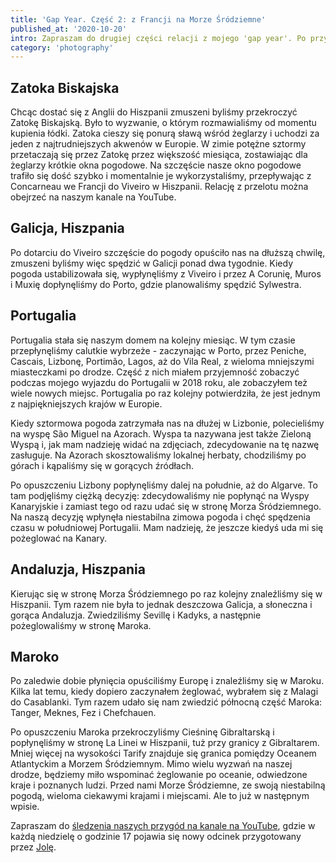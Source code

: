 ```yaml
---
title: 'Gap Year. Część 2: z Francji na Morze Śródziemne'
published_at: '2020-10-20'
intro: Zapraszam do drugiej części relacji z mojego 'gap year'. Po przygodach opisanych w poprzednim wpisie nadszedł czas na opuszczenie Francji, przekroczenie Zatoki Biskajskiej i żeglugę po Oceanie Atlantyckim aż do Morza Śródziemnego.
category: 'photography'
---
```


## Zatoka Biskajska

Chcąc dostać się z Anglii do Hiszpanii zmuszeni byliśmy przekroczyć Zatokę Biskajską. Było to wyzwanie, o którym rozmawialiśmy od momentu kupienia łódki. Zatoka cieszy się ponurą sławą wśród żeglarzy i uchodzi za jeden z najtrudniejszych akwenów w Europie. W zimie potężne sztormy przetaczają się przez Zatokę przez większość miesiąca, zostawiając dla żeglarzy krótkie okna pogodowe. Na szczęście nasze okno pogodowe trafiło się dość szybko i momentalnie je wykorzystaliśmy, przepływając z Concarneau we Francji do Viveiro w Hiszpanii. Relację z przelotu można obejrzeć na naszym kanale na YouTube.

<video-lazy id="kyLolriKhbI"></video-lazy>

<photo-lazy src="https://lukaszrados.pl/upload/stories/z-francji-na-morze-srodziemne/606.jpg" padding-bottom="66.666"></photo-lazy>

## Galicja, Hiszpania

Po dotarciu do Viveiro szczęście do pogody opuściło nas na dłuższą chwilę, zmuszeni byliśmy więc spędzić w Galicji ponad dwa tygodnie. Kiedy pogoda ustabilizowała się, wypłynęliśmy z Viveiro i przez A Corunię, Muros i Muxię dopłynęliśmy do Porto, gdzie planowaliśmy spędzić Sylwestra.

<photo-lazy src="https://lukaszrados.pl/upload/stories/z-francji-na-morze-srodziemne/609.jpg" padding-bottom="66.666"></photo-lazy>

<photo-lazy src="https://lukaszrados.pl/upload/stories/z-francji-na-morze-srodziemne/610.jpg" padding-bottom="150"></photo-lazy>

<photo-lazy src="https://lukaszrados.pl/upload/stories/z-francji-na-morze-srodziemne/611.jpg" padding-bottom="66.666"></photo-lazy>

<photo-lazy src="https://lukaszrados.pl/upload/stories/z-francji-na-morze-srodziemne/612.jpg" padding-bottom="66.666"></photo-lazy>

<photo-lazy src="https://lukaszrados.pl/upload/stories/z-francji-na-morze-srodziemne/613.jpg" padding-bottom="66.666"></photo-lazy>

<photo-lazy src="https://lukaszrados.pl/upload/stories/z-francji-na-morze-srodziemne/614.jpg" padding-bottom="66.666"></photo-lazy>

## Portugalia

Portugalia stała się naszym domem na kolejny miesiąc. W tym czasie przepłynęliśmy calutkie wybrzeże - zaczynając w Porto, przez Peniche, Cascais, Lizbonę, Portimão, Lagos, aż do Vila Real, z wieloma mniejszymi miasteczkami po drodze. Część z nich miałem przyjemność zobaczyć podczas <nuxt-link to="/blog/portugal-from-south-to-north">mojego wyjazdu do Portugalii w 2018 roku</nuxt-link>, ale zobaczyłem też wiele nowych miejsc. Portugalia po raz kolejny potwierdziła, że jest jednym z najpiękniejszych krajów w Europie.

<photo-lazy src="https://lukaszrados.pl/upload/stories/z-francji-na-morze-srodziemne/617.jpg" padding-bottom="66.666"></photo-lazy>

<photo-lazy src="https://lukaszrados.pl/upload/stories/z-francji-na-morze-srodziemne/618.jpg" padding-bottom="66.666"></photo-lazy>

<photo-lazy src="https://lukaszrados.pl/upload/stories/z-francji-na-morze-srodziemne/619.jpg" padding-bottom="150"></photo-lazy>

<photo-lazy src="https://lukaszrados.pl/upload/stories/z-francji-na-morze-srodziemne/620.jpg" padding-bottom="150"></photo-lazy>

<photo-lazy src="https://lukaszrados.pl/upload/stories/z-francji-na-morze-srodziemne/621.jpg" padding-bottom="66.666"></photo-lazy>

<photo-lazy src="https://lukaszrados.pl/upload/stories/z-francji-na-morze-srodziemne/622.jpg" padding-bottom="150"></photo-lazy>

<photo-lazy src="https://lukaszrados.pl/upload/stories/z-francji-na-morze-srodziemne/623.jpg" padding-bottom="66.666"></photo-lazy>

<photo-lazy src="https://lukaszrados.pl/upload/stories/z-francji-na-morze-srodziemne/624.jpg" padding-bottom="150"></photo-lazy>

<photo-lazy src="https://lukaszrados.pl/upload/stories/z-francji-na-morze-srodziemne/625.jpg" padding-bottom="71.5"></photo-lazy>

Kiedy sztormowa pogoda zatrzymała nas na dłużej w Lizbonie, polecieliśmy na wyspę São Miguel na Azorach. Wyspa ta nazywana jest także Zieloną Wyspą i, jak mam nadzieję widać na zdjęciach, zdecydowanie na tę nazwę zasługuje. Na Azorach skosztowaliśmy lokalnej herbaty, chodziliśmy po górach i kąpaliśmy się w gorących źródłach.

<photo-lazy src="https://lukaszrados.pl/upload/stories/z-francji-na-morze-srodziemne/627.jpg" padding-bottom="66.666"></photo-lazy>

<photo-lazy src="https://lukaszrados.pl/upload/stories/z-francji-na-morze-srodziemne/628.jpg" padding-bottom="75"></photo-lazy>

<photo-lazy src="https://lukaszrados.pl/upload/stories/z-francji-na-morze-srodziemne/629.jpg" padding-bottom="75"></photo-lazy>

<photo-lazy src="https://lukaszrados.pl/upload/stories/z-francji-na-morze-srodziemne/630.jpg" padding-bottom="66.666"></photo-lazy>

Po opuszczeniu Lizbony popłynęliśmy dalej na południe, aż do Algarve. To tam podjęliśmy ciężką decyzję: zdecydowaliśmy nie popłynąć na Wyspy Kanaryjskie i zamiast tego od razu udać się w stronę Morza Śródziemnego. Na naszą decyzję wpłynęła niestabilna zimowa pogoda i chęć spędzenia czasu w południowej Portugalii. Mam nadzieję, że jeszcze kiedyś uda mi się pożeglować na Kanary.

<photo-lazy src="https://lukaszrados.pl/upload/stories/z-francji-na-morze-srodziemne/632.jpg" padding-bottom="66.666"></photo-lazy>

<photo-lazy src="https://lukaszrados.pl/upload/stories/z-francji-na-morze-srodziemne/633.jpg" padding-bottom="66.666"></photo-lazy>

## Andaluzja, Hiszpania

Kierując się w stronę Morza Śródziemnego po raz kolejny znaleźliśmy się w Hiszpanii. Tym razem nie była to jednak deszczowa Galicja, a słoneczna i gorąca Andaluzja. Zwiedziliśmy Sevillę i Kadyks, a następnie pożeglowaliśmy w stronę Maroka.

<photo-lazy src="https://lukaszrados.pl/upload/stories/z-francji-na-morze-srodziemne/636.jpg" padding-bottom="66.666"></photo-lazy>

<photo-lazy src="https://lukaszrados.pl/upload/stories/z-francji-na-morze-srodziemne/637.jpg" padding-bottom="66.666"></photo-lazy>

## Maroko

Po zaledwie dobie płynięcia opuściliśmy Europę i znaleźliśmy się w Maroku. Kilka lat temu, kiedy dopiero zaczynałem żeglować, <nuxt-link to="/blog/sailing-from-spain-to-morocco">wybrałem się z Malagi do Casablanki</nuxt-link>. Tym razem udało się nam zwiedzić północną część Maroka: Tanger, Meknes, Fez i Chefchauen.

<photo-lazy src="https://lukaszrados.pl/upload/stories/z-francji-na-morze-srodziemne/640.jpg" padding-bottom="66.666"></photo-lazy>

<photo-lazy src="https://lukaszrados.pl/upload/stories/z-francji-na-morze-srodziemne/641.jpg" padding-bottom="66.666"></photo-lazy>

<photo-lazy src="https://lukaszrados.pl/upload/stories/z-francji-na-morze-srodziemne/644.jpg" padding-bottom="66.666"></photo-lazy>

<photo-lazy src="https://lukaszrados.pl/upload/stories/z-francji-na-morze-srodziemne/645.jpg" padding-bottom="66.666"></photo-lazy>

<photo-lazy src="https://lukaszrados.pl/upload/stories/z-francji-na-morze-srodziemne/646.jpg" padding-bottom="66.666"></photo-lazy>

<photo-lazy src="https://lukaszrados.pl/upload/stories/z-francji-na-morze-srodziemne/647.jpg" padding-bottom="66.666"></photo-lazy>

<photo-lazy src="https://lukaszrados.pl/upload/stories/z-francji-na-morze-srodziemne/648.jpg" padding-bottom="66.666"></photo-lazy>

<photo-lazy src="https://lukaszrados.pl/upload/stories/z-francji-na-morze-srodziemne/649.jpg" padding-bottom="66.666"></photo-lazy>

Po opuszczeniu Maroka przekroczyliśmy Cieśninę Gibraltarską i popłynęliśmy w stronę La Linei w Hiszpanii, tuż przy granicy z Gibraltarem. Mniej więcej na wysokości Tarify znajduje się granica pomiędzy Oceanem Atlantyckim a Morzem Śródziemnym. Mimo wielu wyzwań na naszej drodze, będziemy miło wspominać żeglowanie po oceanie, odwiedzone kraje i poznanych ludzi. Przed nami Morze Śródziemne, ze swoją niestabilną pogodą, wieloma ciekawymi krajami i miejscami. Ale to już w następnym wpisie.

Zapraszam do [śledzenia naszych przygód na kanale na YouTube](https://www.youtube.com/c/SailingMoonshine), gdzie w każdą niedzielę o godzinie 17 pojawia się nowy odcinek przygotowany przez [Jolę](https://instagram.com/jolanta_lesniara/).

